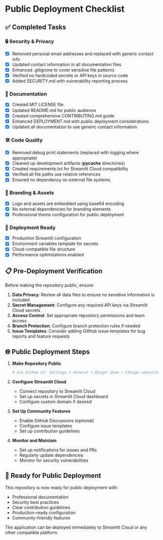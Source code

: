 # Public Deployment Checklist

## ✅ Completed Tasks

### 🔒 Security & Privacy
- [x] Removed personal email addresses and replaced with generic contact info
- [x] Updated contact information in all documentation files
- [x] Enhanced .gitignore to cover sensitive file patterns
- [x] Verified no hardcoded secrets or API keys in source code
- [x] Added SECURITY.md with vulnerability reporting process

### 📄 Documentation
- [x] Created MIT LICENSE file
- [x] Updated README.md for public audience
- [x] Created comprehensive CONTRIBUTING.md guide
- [x] Enhanced DEPLOYMENT.md with public deployment considerations
- [x] Updated all documentation to use generic contact information

### 🛠️ Code Quality
- [x] Removed debug print statements (replaced with logging where appropriate)
- [x] Cleaned up development artifacts (__pycache__ directories)
- [x] Created requirements.txt for Streamlit Cloud compatibility
- [x] Verified all file paths use relative references
- [x] Ensured no dependency on external file systems

### 🎨 Branding & Assets
- [x] Logo and assets are embedded using base64 encoding
- [x] No external dependencies for branding elements
- [x] Professional theme configuration for public deployment

### 🚀 Deployment Ready
- [x] Production Streamlit configuration
- [x] Environment variables template for secrets
- [x] Cloud-compatible file structure
- [x] Performance optimizations enabled

## 📋 Pre-Deployment Verification

Before making the repository public, ensure:

1. **Data Privacy**: Review all data files to ensure no sensitive information is included
2. **Secret Management**: Configure any required API keys via Streamlit Cloud secrets
3. **Access Control**: Set appropriate repository permissions and team access
4. **Branch Protection**: Configure branch protection rules if needed
5. **Issue Templates**: Consider adding GitHub issue templates for bug reports and feature requests

## 🌐 Public Deployment Steps

1. **Make Repository Public**
   ```bash
   # Via GitHub UI: Settings > General > Danger Zone > Change repository visibility
   ```

2. **Configure Streamlit Cloud**
   - Connect repository to Streamlit Cloud
   - Set up secrets in Streamlit Cloud dashboard
   - Configure custom domain if desired

3. **Set Up Community Features**
   - Enable GitHub Discussions (optional)
   - Configure issue templates
   - Set up contribution guidelines

4. **Monitor and Maintain**
   - Set up notifications for issues and PRs
   - Regularly update dependencies
   - Monitor for security vulnerabilities

## 🎯 Ready for Public Deployment

This repository is now ready for public deployment with:
- Professional documentation
- Security best practices
- Clear contribution guidelines
- Production-ready configuration
- Community-friendly features

The application can be deployed immediately to Streamlit Cloud or any other compatible platform.
